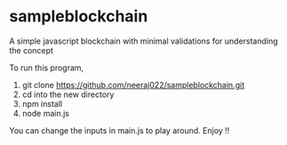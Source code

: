 # sampleblockchain
A simple javascript blockchain with minimal validations for understanding the concept


To run this program,

1) git clone https://github.com/neeraj022/sampleblockchain.git
2) cd into the new directory
3) npm install
4) node main.js


You can change the inputs in main.js to play around. Enjoy !!
